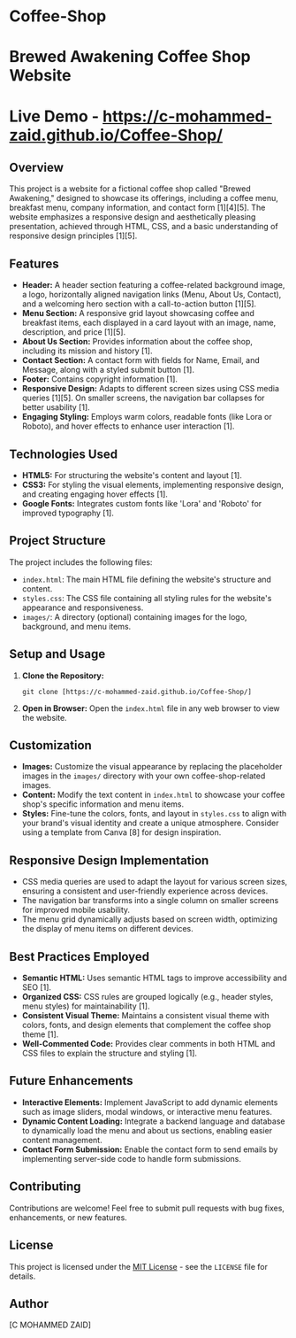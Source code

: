 # Coffee-Shop

# Brewed Awakening Coffee Shop Website

# Live Demo - https://c-mohammed-zaid.github.io/Coffee-Shop/

## Overview

This project is a website for a fictional coffee shop called "Brewed Awakening," designed to showcase its offerings, including a coffee menu, breakfast menu, company information, and contact form [1][4][5]. The website emphasizes a responsive design and aesthetically pleasing presentation, achieved through HTML, CSS, and a basic understanding of responsive design principles [1][5].

## Features

*   **Header:** A header section featuring a coffee-related background image, a logo, horizontally aligned navigation links (Menu, About Us, Contact), and a welcoming hero section with a call-to-action button [1][5].
*   **Menu Section:** A responsive grid layout showcasing coffee and breakfast items, each displayed in a card layout with an image, name, description, and price [1][5].
*   **About Us Section:** Provides information about the coffee shop, including its mission and history [1].
*   **Contact Section:** A contact form with fields for Name, Email, and Message, along with a styled submit button [1].
*   **Footer:** Contains copyright information [1].
*   **Responsive Design:** Adapts to different screen sizes using CSS media queries [1][5]. On smaller screens, the navigation bar collapses for better usability [1].
*   **Engaging Styling:** Employs warm colors, readable fonts (like Lora or Roboto), and hover effects to enhance user interaction [1].

## Technologies Used

*   **HTML5:** For structuring the website's content and layout [1].
*   **CSS3:** For styling the visual elements, implementing responsive design, and creating engaging hover effects [1].
*   **Google Fonts:** Integrates custom fonts like 'Lora' and 'Roboto' for improved typography [1].

## Project Structure

The project includes the following files:

*   `index.html`: The main HTML file defining the website's structure and content.
*   `styles.css`: The CSS file containing all styling rules for the website's appearance and responsiveness.
*   `images/`: A directory (optional) containing images for the logo, background, and menu items.

## Setup and Usage

1.  **Clone the Repository:**

    ```
    git clone [https://c-mohammed-zaid.github.io/Coffee-Shop/]
    ```

2.  **Open in Browser:** Open the `index.html` file in any web browser to view the website.

## Customization

*   **Images:** Customize the visual appearance by replacing the placeholder images in the `images/` directory with your own coffee-shop-related images.
*   **Content:** Modify the text content in `index.html` to showcase your coffee shop's specific information and menu items.
*   **Styles:** Fine-tune the colors, fonts, and layout in `styles.css` to align with your brand's visual identity and create a unique atmosphere. Consider using a template from Canva [8] for design inspiration.

## Responsive Design Implementation

*   CSS media queries are used to adapt the layout for various screen sizes, ensuring a consistent and user-friendly experience across devices.
*   The navigation bar transforms into a single column on smaller screens for improved mobile usability.
*   The menu grid dynamically adjusts based on screen width, optimizing the display of menu items on different devices.

## Best Practices Employed

*   **Semantic HTML:** Uses semantic HTML tags to improve accessibility and SEO [1].
*   **Organized CSS:** CSS rules are grouped logically (e.g., header styles, menu styles) for maintainability [1].
*   **Consistent Visual Theme:** Maintains a consistent visual theme with colors, fonts, and design elements that complement the coffee shop theme [1].
*   **Well-Commented Code:** Provides clear comments in both HTML and CSS files to explain the structure and styling [1].

## Future Enhancements

*   **Interactive Elements:** Implement JavaScript to add dynamic elements such as image sliders, modal windows, or interactive menu features.
*   **Dynamic Content Loading:** Integrate a backend language and database to dynamically load the menu and about us sections, enabling easier content management.
*   **Contact Form Submission:** Enable the contact form to send emails by implementing server-side code to handle form submissions.

## Contributing

Contributions are welcome! Feel free to submit pull requests with bug fixes, enhancements, or new features.

## License

This project is licensed under the [MIT License](LICENSE) - see the `LICENSE` file for details.

## Author

[C MOHAMMED ZAID]
